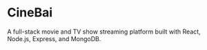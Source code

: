 # CineBai
A full-stack movie and TV show streaming platform built with React, Node.js, Express, and MongoDB.
